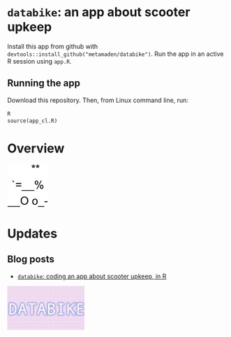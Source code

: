 # `databike`: an app about scooter upkeep

Install this app from github with `devtools::install_github("metamaden/databike")`. Run the app in an active R session using `app.R`.

## Running the app

Download this repository. Then, from Linux command line, run: 
```
R
source(app_cl.R)
```

# Overview

[<img style="float: center;" src = "/appnotes/imgs/drive.gif" height="100"/>]()

# Updates

## Blog posts

* [`databike`: coding an app about scooter upkeep, in R]()



[<img style="float: center;" src = "/appnotes/imgs/logo.gif" height="100"/>]()

